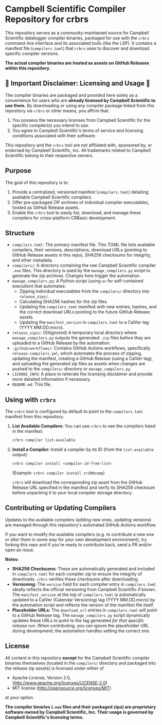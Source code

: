 # Campbell Scientific Compiler Repository for crbrs

This repository serves as a community-maintained source for Campbell Scientific datalogger compiler binaries, packaged for use with the `crbrs` command-line interface and its associated tools (like the LSP). It contains a manifest file (`compilers.toml`) that `crbrs` uses to discover and download specific compiler versions.

**The actual compiler binaries are hosted as assets on GitHub Releases within this repository.**

## 🚨 Important Disclaimer: Licensing and Usage 🚨

The compiler binaries are packaged and provided here solely as a convenience for users who are **already licensed by Campbell Scientific to use them.** By downloading or using any compiler package linked from this repository via `crbrs` or other means, you affirm that:

1.  You possess the necessary licenses from Campbell Scientific for the specific compiler(s) you intend to use.
2.  You agree to Campbell Scientific's terms of service and licensing conditions associated with their software.

This repository and the `crbrs` tool are not affiliated with, sponsored by, or endorsed by Campbell Scientific, Inc. All trademarks related to Campbell Scientific belong to their respective owners.

## Purpose

The goal of this repository is to:

1.  Provide a centralized, versioned manifest (`compilers.toml`) detailing available Campbell Scientific compilers.
2.  Offer pre-packaged ZIP archives of individual compiler executables, hosted as GitHub Release assets.
3.  Enable the `crbrs` tool to easily list, download, and manage these compilers for cross-platform CRBasic development.

## Structure

*   `compilers.toml`: The primary manifest file. This TOML file lists available compilers, their versions, descriptions, download URLs (pointing to GitHub Release assets in this repo), SHA256 checksums for integrity, and other metadata.
*   `compilers/`: A directory containing the raw Campbell Scientific compiler `.exe` files. This directory is used by the `manage_compilers.py` script to generate the zip archives. Changes here trigger the automation.
*   `manage_compilers.py`: A Python script (using `uv` for self-contained execution) that automates:
    *   Zipping individual executables from the `compilers/` directory into `release_zips/`.
    *   Calculating SHA256 hashes for the zip files.
    *   Updating the `compilers.toml` manifest with new entries, hashes, and the correct download URLs pointing to the future GitHub Release assets.
    *   Updating the `manifest_version` in `compilers.toml` to a CalVer tag (YYYY.MM.DD.micro).
*   `release_zips/`: (Gitignored) A temporary local directory where `manage_compilers.py` outputs the generated `.zip` files before they are uploaded to a GitHub Release by the automation.
*   `.github/workflows/`: Contains GitHub Actions workflows, specifically `release-compilers.yml`, which automates the process of zipping, updating the manifest, creating a GitHub Release (using a CalVer tag), and uploading the generated zip files as assets when changes are pushed to the `compilers/` directory or `manage_compilers.py`.
*   `LICENSE_INFO`: A place to reiterate the licensing disclaimer and provide more detailed information if necessary.
*   `README.md`: This file.

## Using with `crbrs`

The `crbrs` tool is configured by default to point to the `compilers.toml` manifest from this repository.

1.  **List Available Compilers:**
    You can use `crbrs` to see the compilers listed in the manifest:

    ```bash
    crbrs compiler list-available
    ```

2.  **Install a Compiler:**
    Install a compiler by its ID (from the `list-available` output):

    ```bash
    crbrs compiler install <compiler-id-from-list>
    ```
    (Example: `crbrs compiler install cr300comp`)

    `crbrs` will download the corresponding zip asset from the GitHub Release URL specified in the manifest and verify its SHA256 checksum before unpacking it to your local compiler storage directory.

## Contributing or Updating Compilers

Updates to the available compilers (adding new ones, updating versions) are managed through this repository's automated GitHub Actions workflow.

If you want to modify the available compilers (e.g. to contribute a new one or alter them in some way for your own development environment), try forking this repo and if you're ready to contribute back, send a PR and/or open an issue.

**Notes:**

*   **SHA256 Checksums:** These are automatically generated and included in `compilers.toml` for each compiler zip to ensure the integrity of downloads. `crbrs` verifies these checksums after downloading.
*   **Versioning:** The `version` field for each compiler entry in `compilers.toml` ideally reflects the official versioning from Campbell Scientific if known. The `manifest_version` at the top of `compilers.toml` is automatically updated to a CalVer (Calendar Versioning) tag (YYYY.MM.DD.micro) by the automation script and reflects the version of the manifest file itself.
*   **Placeholder URLs:** The `download_url` entries in `compilers.toml` will point to a GitHub Release tag. The `manage_compilers.py` script dynamically updates these URLs to point to the tag generated *for that specific release run*. When contributing, you can ignore the placeholder URL during development; the automation handles setting the correct one.

## License

All content in this repository **except** for the Campbell Scientific compiler binaries themselves (located in the `compilers/` directory and packaged into the release zip assets) is licensed under either of

*   Apache License, Version 2.0, (http://www.apache.org/licenses/LICENSE-2.0)
*   MIT license (http://opensource.org/licenses/MIT)

at your option.

**The compiler binaries (`.exe` files and their packaged zips) are proprietary software owned by Campbell Scientific, Inc. Their usage is governed by Campbell Scientific's licensing terms.**